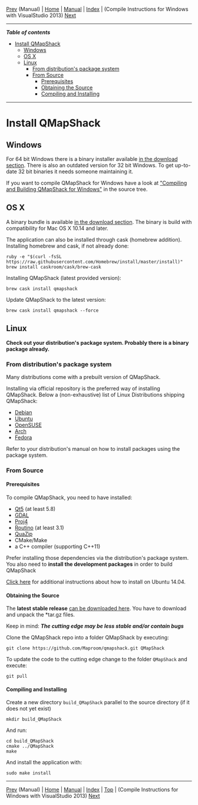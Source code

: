 [Prev](DocMain) (Manual) | [Home](Home) | [Manual](DocMain) | [Index](AxAdvIndex) | (Compile Instructions for Windows with VisualStudio 2013) [Next](BuildWindowsVisualStudio2013)
- - -

***Table of contents***

* [Install QMapShack](#install-qmapshack)
    * [Windows](#windows)
    * [OS X](#os-x)
    * [Linux](#linux)
        * [From distribution's package system](#from-distributions-package-system)
        * [From Source](#from-source)
            * [Prerequisites](#prerequisites)
            * [Obtaining the Source](#obtaining-the-source)
            * [Compiling and Installing](#compiling-and-installing)

* * * * * * * * * *
 
# Install QMapShack

## Windows

For 64 bit Windows there is a binary installer available [in the download section](https://github.com/Maproom/qmapshack/releases).
There is also an outdated version for 32 bit Windows. To get up-to-date 32 bit binaries it needs someone maintaining it.

If you want to compile QMapShack for Windows have a look at ["Compiling and Building QMapShack for Windows"](BuildWindowsVisualStudio) in the source tree.

## OS X

A binary bundle is available [in the download section](https://github.com/Maproom/qmapshack/releases).
The binary is build with compatibility for Mac OS X 10.14 and later. 

The application can also be installed through cask (homebrew addition).
Installing homebrew and cask, if not already done:

    ruby -e "$(curl -fsSL https://raw.githubusercontent.com/Homebrew/install/master/install)"
    brew install caskroom/cask/brew-cask

Installing QMapShack (latest provided version):

    brew cask install qmapshack

Update QMapShack to the latest version:

    brew cask install qmapshack --force

## Linux

**Check out your distribution's package system. Probably there is a binary package already.**


### From distribution's package system

Many distributions come with a prebuilt version of QMapShack.

Installing via official repository is the preferred way of installing QMapShack.
Below a (non-exhaustive) list of Linux Distributions shipping QMapShack:

* [Debian](https://packages.debian.org/testing/qmapshack)
* [Ubuntu](http://packages.ubuntu.com/xenial/qmapshack)
* [OpenSUSE](https://software.opensuse.org/package/qmapshack)
* [Arch](https://aur.archlinux.org/packages/qmapshack-hg/)
* [Fedora](https://admin.fedoraproject.org/pkgdb/package/rpms/qmapshack/)

Refer to your distribution's manual on how to install packages using the package system.

### From Source

#### Prerequisites

To compile QMapShack, you need to have installed:

* [Qt5](https://www.qt.io/) (at least 5.8)
* [GDAL](http://www.gdal.org/)
* [Proj4](https://github.com/OSGeo/proj.4/wiki)
* [Routino](http://www.routino.org/) (at least 3.1)
* [QuaZip](http://quazip.sourceforge.net/index.html)
* CMake/Make
* a C++ compiler (supporting C++11)

Prefer installing those dependencies via the distribution's package system.
You also need to **install the development packages** in order to build QMapShack

[Click here](Ubuntu-14.04-HowTo) for additional instructions about how to install on Ubuntu 14.04.

#### Obtaining the Source

The **latest stable release** [can be downloaded here](https://github.com/Maproom/qmapshack/releases).
You have to download and unpack the \*tar.gz files.


Keep in mind: **_The cutting edge may be less stable and/or contain bugs_**

Clone the QMapShack repo into a folder QMapShack by executing:

    git clone https://github.com/Maproom/qmapshack.git QMapShack

To update the code to the cutting edge change to the folder `QMapShack` and execute:

    git pull
   

#### Compiling and Installing

Create a new directory `build_QMapShack` parallel to the source directory (if it does not yet exist)

    mkdir build_QMapShack

And run:

    cd build_QMapShack
    cmake ../QMapShack
    make


And install the application with:

    sudo make install

- - -
[Prev](DocMain) (Manual) | [Home](Home) | [Manual](DocMain) | [Index](AxAdvIndex) | [Top](#) | (Compile Instructions for Windows with VisualStudio 2013) [Next](BuildWindowsVisualStudio2013)
